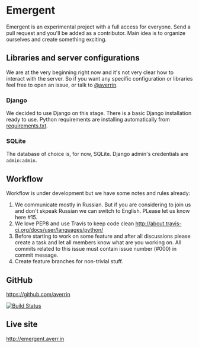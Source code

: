 Emergent
========
Emergent is an experimental project with a full access for everyone.
Send a pull request and you'll be added as a contributor.
Main idea is to organize ourselves and create something exciting.

## Libraries and server configurations
We are at the very beginning right now and it's not very clear how to interact with the server.
So if you want any specific configuration or libraries feel free to open an issue,
or talk to [@averrin](https://github.com/averrin).

### Django
We decided to use Django on this stage. There is a basic Django installation ready to use.
Python requirements are installing automatically from
[requirements.txt](https://github.com/averrin/emergent/blob/master/requirements.txt).

### SQLite
The database of choice is, for now, SQLite. Django admin's credentials are `admin:admin`.

## Workflow
Workflow is under development but we have some notes and rules already:

1. We communicate mostly in Russian. But if you are considering to join us and don't skpeak Russian we can switch to English. PLease let us know here #15.
2. We love PEP8 and use Travis to keep code clean http://about.travis-ci.org/docs/user/languages/python/
3. Before starting to work on some feature and after all discussions please create a task and let all members know what are you working on. All commits related to this issue must contain issue number (#000) in commit message.
4. Create feature branches for non-trivial stuff.

## GitHub
https://github.com/averrin

[![Build Status](https://travis-ci.org/averrin/emergent.png)](https://travis-ci.org/averrin/emergent)

## Live site
http://emergent.averr.in
